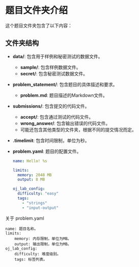 # 题目文件夹介绍

这个题目文件夹包含了以下内容：

## 文件夹结构

- **data/**: 包含用于样例和秘密测试的数据文件。
  - **sample/**: 包含样例数据文件。
  - **secret/**: 包含秘密测试数据文件。
  
- **problem_statement/**: 包含题目的具体描述和要求。
  - **problem.md**: 题目描述的Markdown文件。

- **submissions/**: 包含提交的代码文件。
  - **accept/**: 包含通过测试的代码文件。
  - **wrong_answer/**: 包含输出错误的代码文件。
  - 可能还包含其他类型的文件夹，根据不同的提交情况而定。

- **.timelimit**: 包含时间限制，单位为秒。

- **problem.yaml**: 题目的配置文件。
  ```yaml
  name: Hello! %s
  
  limits:
    memory: 2048 MB
    output: 8 MB
  
  oj_lab_config:
    difficulty: "easy"
    tags:
      - "strings"
      - "input-output"

关于 problem.yaml

    name: 题目名称。
    limits:
        memory: 内存限制，单位为MB。
        output: 输出限制，单位为MB。
    oj_lab_config:
        difficulty: 难度级别。
        tags: 标签列表。
